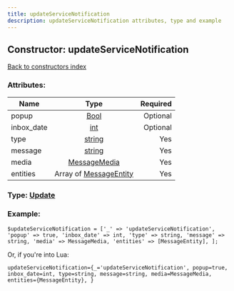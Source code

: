 ```yaml
---
title: updateServiceNotification
description: updateServiceNotification attributes, type and example
---
```

## Constructor: updateServiceNotification  
[Back to constructors index](index.md)



### Attributes:

| Name     |    Type       | Required |
|----------|:-------------:|---------:|
|popup|[Bool](../types/Bool.md) | Optional|
|inbox\_date|[int](../types/int.md) | Optional|
|type|[string](../types/string.md) | Yes|
|message|[string](../types/string.md) | Yes|
|media|[MessageMedia](../types/MessageMedia.md) | Yes|
|entities|Array of [MessageEntity](../types/MessageEntity.md) | Yes|



### Type: [Update](../types/Update.md)


### Example:

```
$updateServiceNotification = ['_' => 'updateServiceNotification', 'popup' => true, 'inbox_date' => int, 'type' => string, 'message' => string, 'media' => MessageMedia, 'entities' => [MessageEntity], ];
```  

Or, if you're into Lua:  


```
updateServiceNotification={_='updateServiceNotification', popup=true, inbox_date=int, type=string, message=string, media=MessageMedia, entities={MessageEntity}, }

```


